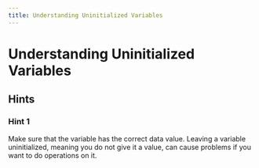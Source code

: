 ```yaml
---
title: Understanding Uninitialized Variables
---
```

# Understanding Uninitialized Variables

## Hints

### Hint 1
Make sure that the variable has the correct data value. Leaving a variable uninitialized, meaning you do not give it a value, can cause problems if you want to do operations on it. 

